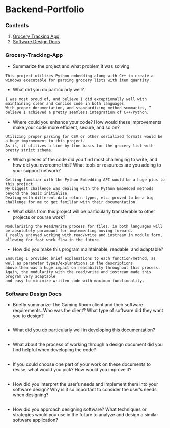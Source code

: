 # Backend-Portfolio

### Contents
1. [Grocery Tracking App](README.md#grocery-tracking-app)
2. [Software Design Docs](README.md#software-design-docs)



### Grocery-Tracking-App

- Summarize the project and what problem it was solving.

```
This project utilizes Python embedding along with C++ to create a windows executable for parsing grocery lists with item quantity.
```

- What did you do particularly well?

```
I was most proud of, and believe I did exceptionally well with maintaining clear and concise code in both languages.  
With proper documentation, and standardizing method summaries, I believe I achieved a pretty seamless integration of C++/Python.
```

- Where could you enhance your code? How would these improvements make your code more efficient, secure, and so on?

```
Utilizing proper parsing for CSV or other serialized formats would be a huge improvement to this project.  
As is, it utilizes a line-by-line basis for the grocery list with pretty strict schema.
```

- Which pieces of the code did you find most challenging to write, and how did you overcome this? What tools or resources are you adding to your support network?

```
Getting familiar with the Python Embedding API would be a huge plus to this project.  
My biggest challenge was dealing with the Python Embedded methods beyond the basic initialize. 
Dealing with different data return types, etc. proved to be a big challenge for me to get familiar with their documentation.
```

- What skills from this project will be particularly transferable to other projects or course work?

```
Modularizing the Read/Write process for files, in both languages will be absolutely paramount for implementing moving forward. 
I really enjoyed working with read/write and iostream in module form, allowing for fast work flow in the future.
```

- How did you make this program maintainable, readable, and adaptable?

```
Ensuring I provided brief explanations to each function/method, as well as parameter types/explanations in the descriptions
above them was a huge impact on readability throughout this process.  Again, the modularity with the read/write and iostream made this program very adaptable
and easy to minimize written code with maximum functionality.
```

### Software Design Docs

- Briefly summarize The Gaming Room client and their software requirements. Who was the client? What type of software did they want you to design?
```

```
- What did you do particularly well in developing this documentation?
```

```
- What about the process of working through a design document did you find helpful when developing the code?
```

```
- If you could choose one part of your work on these documents to revise, what would you pick? How would you improve it?
```

```
- How did you interpret the user’s needs and implement them into your software design? Why is it so important to consider the user’s needs when designing?
```

```
- How did you approach designing software? What techniques or strategies would you use in the future to analyze and design a similar software application?
```

```

